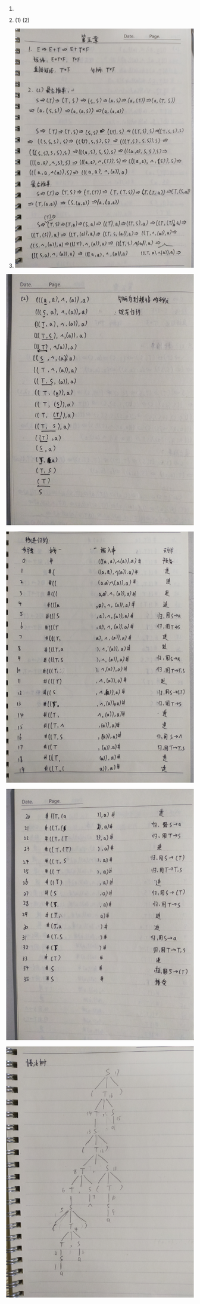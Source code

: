 1. 
2. (1) (2)

5. ![IMG20211113102217](5-1.assets/IMG20211113102217.jpg)

![IMG20211113102225](5-1.assets/IMG20211113102225.jpg)

![IMG20211113102234](5-1.assets/IMG20211113102234.jpg)

![IMG20211113102243](5-1.assets/IMG20211113102243.jpg)

![IMG20211113102247](5-1.assets/IMG20211113102247.jpg)